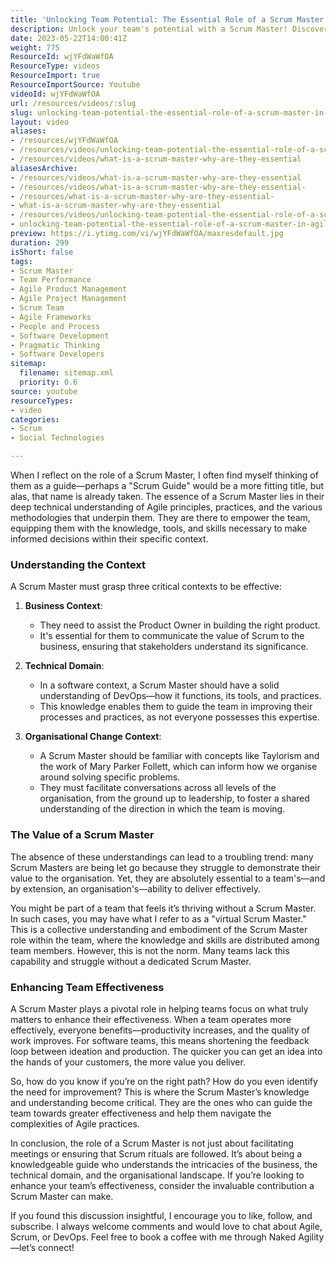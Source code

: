 ```yaml
---
title: 'Unlocking Team Potential: The Essential Role of a Scrum Master in Agile Success'
description: Unlock your team's potential with a Scrum Master! Discover how their expertise in Agile, DevOps, and organisational change drives effectiveness and value.
date: 2023-05-22T14:00:41Z
weight: 775
ResourceId: wjYFdWaWfOA
ResourceType: videos
ResourceImport: true
ResourceImportSource: Youtube
videoId: wjYFdWaWfOA
url: /resources/videos/:slug
slug: unlocking-team-potential-the-essential-role-of-a-scrum-master-in-agile-success
layout: video
aliases:
- /resources/wjYFdWaWfOA
- /resources/videos/unlocking-team-potential-the-essential-role-of-a-scrum-master-in-agile-success
- /resources/videos/what-is-a-scrum-master-why-are-they-essential
aliasesArchive:
- /resources/videos/what-is-a-scrum-master-why-are-they-essential
- /resources/videos/what-is-a-scrum-master-why-are-they-essential-
- /resources/what-is-a-scrum-master-why-are-they-essential-
- what-is-a-scrum-master-why-are-they-essential
- /resources/videos/unlocking-team-potential-the-essential-role-of-a-scrum-master-in-agile-success
- unlocking-team-potential-the-essential-role-of-a-scrum-master-in-agile-success
preview: https://i.ytimg.com/vi/wjYFdWaWfOA/maxresdefault.jpg
duration: 299
isShort: false
tags:
- Scrum Master
- Team Performance
- Agile Product Management
- Agile Project Management
- Scrum Team
- Agile Frameworks
- People and Process
- Software Development
- Pragmatic Thinking
- Software Developers
sitemap:
  filename: sitemap.xml
  priority: 0.6
source: youtube
resourceTypes:
- video
categories:
- Scrum
- Social Technologies

---
```

When I reflect on the role of a Scrum Master, I often find myself thinking of them as a guide—perhaps a "Scrum Guide" would be a more fitting title, but alas, that name is already taken. The essence of a Scrum Master lies in their deep technical understanding of Agile principles, practices, and the various methodologies that underpin them. They are there to empower the team, equipping them with the knowledge, tools, and skills necessary to make informed decisions within their specific context.

### Understanding the Context

A Scrum Master must grasp three critical contexts to be effective:

1. **Business Context**: 
   - They need to assist the Product Owner in building the right product.
   - It's essential for them to communicate the value of Scrum to the business, ensuring that stakeholders understand its significance.

2. **Technical Domain**: 
   - In a software context, a Scrum Master should have a solid understanding of DevOps—how it functions, its tools, and practices.
   - This knowledge enables them to guide the team in improving their processes and practices, as not everyone possesses this expertise.

3. **Organisational Change Context**: 
   - A Scrum Master should be familiar with concepts like Taylorism and the work of Mary Parker Follett, which can inform how we organise around solving specific problems.
   - They must facilitate conversations across all levels of the organisation, from the ground up to leadership, to foster a shared understanding of the direction in which the team is moving.

### The Value of a Scrum Master

The absence of these understandings can lead to a troubling trend: many Scrum Masters are being let go because they struggle to demonstrate their value to the organisation. Yet, they are absolutely essential to a team's—and by extension, an organisation's—ability to deliver effectively.

You might be part of a team that feels it’s thriving without a Scrum Master. In such cases, you may have what I refer to as a "virtual Scrum Master." This is a collective understanding and embodiment of the Scrum Master role within the team, where the knowledge and skills are distributed among team members. However, this is not the norm. Many teams lack this capability and struggle without a dedicated Scrum Master.

### Enhancing Team Effectiveness

A Scrum Master plays a pivotal role in helping teams focus on what truly matters to enhance their effectiveness. When a team operates more effectively, everyone benefits—productivity increases, and the quality of work improves. For software teams, this means shortening the feedback loop between ideation and production. The quicker you can get an idea into the hands of your customers, the more value you deliver.

So, how do you know if you’re on the right path? How do you even identify the need for improvement? This is where the Scrum Master’s knowledge and understanding become critical. They are the ones who can guide the team towards greater effectiveness and help them navigate the complexities of Agile practices.

In conclusion, the role of a Scrum Master is not just about facilitating meetings or ensuring that Scrum rituals are followed. It’s about being a knowledgeable guide who understands the intricacies of the business, the technical domain, and the organisational landscape. If you’re looking to enhance your team’s effectiveness, consider the invaluable contribution a Scrum Master can make.

If you found this discussion insightful, I encourage you to like, follow, and subscribe. I always welcome comments and would love to chat about Agile, Scrum, or DevOps. Feel free to book a coffee with me through Naked Agility—let’s connect!
